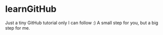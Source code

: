 # learnGitHub
Just a tiny GitHub tutorial only I can follow :)
A small step for you, but a big step for me.
